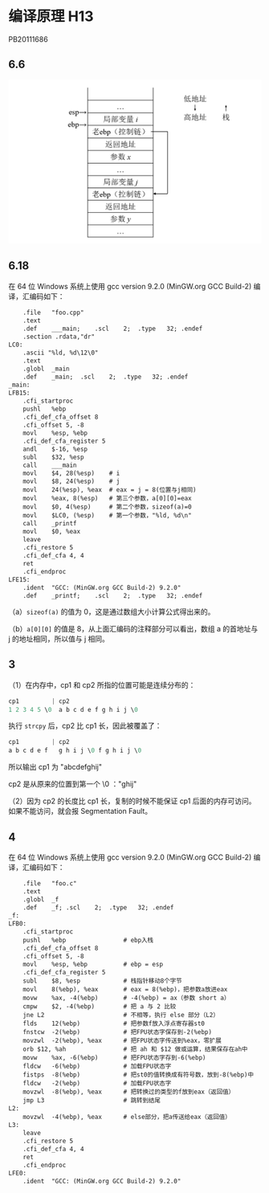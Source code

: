 # 编译原理 H13

PB20111686

## 6.6

![image-20221124134514458](H13.assets/image-20221124134514458.png)

## 6.18

在 64 位 Windows 系统上使用 gcc version 9.2.0 (MinGW.org GCC Build-2) 编译，汇编码如下：

```assembly
	.file	"foo.cpp"
	.text
	.def	___main;	.scl	2;	.type	32;	.endef
	.section .rdata,"dr"
LC0:
	.ascii "%ld, %d\12\0"
	.text
	.globl	_main
	.def	_main;	.scl	2;	.type	32;	.endef
_main:
LFB15:
	.cfi_startproc
	pushl	%ebp
	.cfi_def_cfa_offset 8
	.cfi_offset 5, -8
	movl	%esp, %ebp
	.cfi_def_cfa_register 5
	andl	$-16, %esp
	subl	$32, %esp
	call	___main
	movl	$4, 28(%esp)	# i
	movl	$8, 24(%esp)	# j
	movl	24(%esp), %eax	# eax = j = 8(位置与j相同)
	movl	%eax, 8(%esp)	# 第三个参数，a[0][0]=eax
	movl	$0, 4(%esp)		# 第二个参数，sizeof(a)=0
	movl	$LC0, (%esp)	# 第一个参数，"%ld, %d\n"
	call	_printf
	movl	$0, %eax
	leave
	.cfi_restore 5
	.cfi_def_cfa 4, 4
	ret
	.cfi_endproc
LFE15:
	.ident	"GCC: (MinGW.org GCC Build-2) 9.2.0"
	.def	_printf;	.scl	2;	.type	32;	.endef
```

（a）`sizeof(a)` 的值为 0，这是通过数组大小计算公式得出来的。

（b）`a[0][0]` 的值是 8，从上面汇编码的注释部分可以看出，数组 a 的首地址与 j 的地址相同，所以值与 j 相同。

## 3

（1）在内存中，cp1 和 cp2 所指的位置可能是连续分布的：

```C
cp1			| cp2
1 2 3 4 5 \0  a b c d e f g h i j \0
```

执行 `strcpy` 后，cp2 比 cp1 长，因此被覆盖了：

```C
cp1			| cp2
a b c d e f   g h i j \0 f g h i j \0
```

所以输出 cp1 为 "abcdefghij"

cp2 是从原来的位置到第一个 \0 ："ghij"

（2）因为 cp2 的长度比 cp1 长，复制的时候不能保证 cp1 后面的内存可访问。如果不能访问，就会报 Segmentation Fault。

## 4

在 64 位 Windows 系统上使用 gcc version 9.2.0 (MinGW.org GCC Build-2) 编译，汇编码如下：

```assembly
	.file	"foo.c"
	.text
	.globl	_f
	.def	_f;	.scl	2;	.type	32;	.endef
_f:
LFB0:
	.cfi_startproc
	pushl	%ebp				# ebp入栈
	.cfi_def_cfa_offset 8
	.cfi_offset 5, -8
	movl	%esp, %ebp			# ebp = esp
	.cfi_def_cfa_register 5
	subl	$8, %esp			# 栈指针移动8个字节
	movl	8(%ebp), %eax		# eax = 8(%ebp)，把参数a放进eax
	movw	%ax, -4(%ebp)		# -4(%ebp) = ax（参数 short a）
	cmpw	$2, -4(%ebp)		# 把 a 与 2 比较
	jne	L2						# 不相等，执行 else 部分（L2）
	flds	12(%ebp)			# 把参数f放入浮点寄存器st0
	fnstcw	-2(%ebp)			# 把FPU状态字保存到-2(%ebp)
	movzwl	-2(%ebp), %eax		# 把FPU状态字传送到%eax，零扩展
	orb	$12, %ah				# 把 ah 和 $12 做或运算，结果保存在ah中
	movw	%ax, -6(%ebp)		# 把FPU状态字存到-6(%ebp)
	fldcw	-6(%ebp)			# 加载FPU状态字
	fistps	-8(%ebp)			# 把st0的值转换成有符号数，放到-8(%ebp)中
	fldcw	-2(%ebp)			# 加载FPU状态字
	movzwl	-8(%ebp), %eax		# 把转换过的类型的f放到eax（返回值）
	jmp	L3						# 跳转到结尾
L2:
	movzwl	-4(%ebp), %eax		# else部分，把a传送给eax（返回值）
L3:
	leave
	.cfi_restore 5
	.cfi_def_cfa 4, 4
	ret
	.cfi_endproc
LFE0:
	.ident	"GCC: (MinGW.org GCC Build-2) 9.2.0"
```

